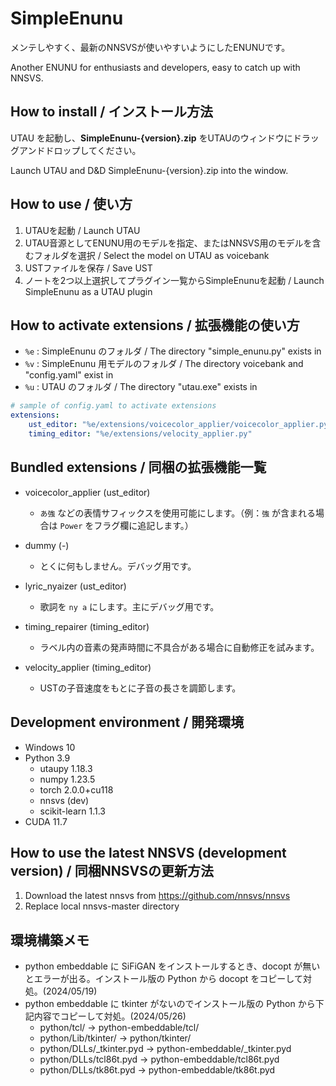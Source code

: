 # SimpleEnunu

メンテしやすく、最新のNNSVSが使いやすいようにしたENUNUです。

Another ENUNU for enthusiasts and developers, easy to catch up with NNSVS.


## How to install / インストール方法

UTAU を起動し、**SimpleEnunu-{version}.zip** をUTAUのウィンドウにドラッグアンドドロップしてください。 

Launch UTAU and D&D SimpleEnunu-{version}.zip into the window.

## How to use / 使い方
1. UTAUを起動 / Launch UTAU
2. UTAU音源としてENUNU用のモデルを指定、またはNNSVS用のモデルを含むフォルダを選択 / Select the model on UTAU as voicebank
3. USTファイルを保存 / Save UST
4. ノートを2つ以上選択してプラグイン一覧からSimpleEnunuを起動 / Launch SimpleEnunu as a UTAU plugin

## How to activate extensions / 拡張機能の使い方

- `%e` : SimpleEnunu のフォルダ / The directory "simple_enunu.py" exists in
- `%v` : SimpleEnunu 用モデルのフォルダ / The directory voicebank and "config.yaml" exist in
- `%u` : UTAU のフォルダ / The directory "utau.exe" exists in

```yaml
# sample of config.yaml to activate extensions
extensions:
    ust_editor: "%e/extensions/voicecolor_applier/voicecolor_applier.py"
    timing_editor: "%e/extensions/velocity_applier.py"
```

## Bundled extensions / 同梱の拡張機能一覧

- voicecolor_applier (ust_editor)
  - `あ強` などの表情サフィックスを使用可能にします。（例：`強` が含まれる場合は `Power` をフラグ欄に追記します。）

- dummy (-)
  - とくに何もしません。デバッグ用です。

- lyric_nyaizer (ust_editor)
  - 歌詞を `ny a` にします。主にデバッグ用です。

- timing_repairer (timing_editor)
  - ラベル内の音素の発声時間に不具合がある場合に自動修正を試みます。

- velocity_applier (timing_editor)
  - USTの子音速度をもとに子音の長さを調節します。


## Development environment / 開発環境

- Windows 10
- Python 3.9
  - utaupy 1.18.3
  - numpy 1.23.5
  - torch  2.0.0+cu118
  - nnsvs (dev)
  - scikit-learn 1.1.3
- CUDA 11.7

## How to use the latest NNSVS (development version) / 同梱NNSVSの更新方法

1. Download the latest nnsvs from https://github.com/nnsvs/nnsvs
2. Replace local nnsvs-master directory

## 環境構築メモ

- python embeddable に SiFiGAN をインストールするとき、docopt が無いとエラーが出る。インストール版の Python から docopt をコピーして対処。(2024/05/19)
- python embeddable に tkinter がないのでインストール版の Python から下記内容でコピーして対処。(2024/05/26)
  - python/tcl/  → python-embeddable/tcl/
  - python/Lib/tkinter/ → python/tkinter/
  - python/DLLs/\_tkinter.pyd → python-embeddable/\_tkinter.pyd 
  - python/DLLs/tcl86t.pyd → python-embeddable/tcl86t.pyd 
  - python/DLLs/tk86t.pyd → python-embeddable/tk86t.pyd 
